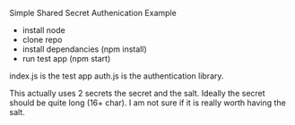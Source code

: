 Simple Shared Secret Authenication Example

* install node
* clone repo 
* install dependancies (npm install)
* run test app (npm start)

index.js is the test app
auth.js is the authentication library.

This actually uses 2 secrets the secret and the salt. Ideally the secret should be quite long (16+ char). I am not sure if it is really worth having the salt.